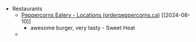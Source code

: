 


- Restaurants
	- [Peppercorns Eatery - Locations (orderpeppercorns.ca)](https://www.orderpeppercorns.ca/) [[2024-08-10]]
		- awesome burger, very tasty - Sweet Heat
	- 



